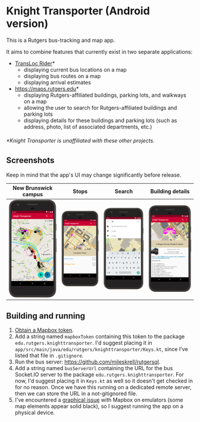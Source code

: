 # Knight Transporter (Android version)

This is a Rutgers bus-tracking and map app.

It aims to combine features that currently exist in two separate applications:
- [TransLoc Rider](https://translocrider.com)*
  - displaying current bus locations on a map
  - displaying bus routes on a map
  - displaying arrival estimates
- <https://maps.rutgers.edu>*
  - displaying Rutgers-affiliated buildings, parking lots, and walkways on a map
  - allowing the user to search for Rutgers-affiliated buildings and parking lots
  - displaying details for these buildings and parking lots (such as address, photo, list of associated departments, etc.)

###### *Knight Transporter is unaffiliated with these other projects.

## Screenshots

Keep in mind that the app's UI may change significantly before release.

| New Brunswick campus | Stops | Search | Building details |
|:-:|:-:|:-:|:-:|
![New Brunswick campus](screenshots/zoomed_out.png) | ![Stops](screenshots/livingston_plaza_stop.png) | ![Search](screenshots/search.png) | ![Building details](screenshots/building_details.png) |

## Building and running

1. [Obtain a Mapbox token](https://account.mapbox.com/access-tokens/create).
2. Add a string named `mapboxToken` containing this token to the package `edu.rutgers.knighttransporter`. I'd suggest placing it in `app/src/main/java/edu/rutgers/knighttransporter/Keys.kt`, since I've listed that file in `.gitignore`.
3. Run the bus server: <https://github.com/mileskrell/rutgersql>.
4. Add a string named `busServerUrl` containing the URL for the bus Socket.IO server to the package `edu.rutgers.knighttransporter`. For now, I'd suggest placing it in `Keys.kt` as well so it doesn't get checked in for no reason. Once we have this running on a dedicated remote server, then we can store the URL in a not-gitignored file.
5. I've encountered a [graphical issue](https://github.com/mapbox/mapbox-gl-native/issues/10829) with Mapbox on emulators (some map elements appear solid black), so I suggest running the app on a physical device.
